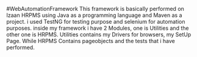 #WebAutomationFramework
This framework is basically performed on Izaan HRPMS using Java as a programming language and Maven as a project. i used TestNG for testing purpose and selenium for automation purposes.
inside my framework i have 2 Modules, one is Utilities and the other one is HRPMS.
Utilities contains my Drivers for browsers, my SetUp Page. While HRPMS Contains pageobjects and the tests that
i have performed.